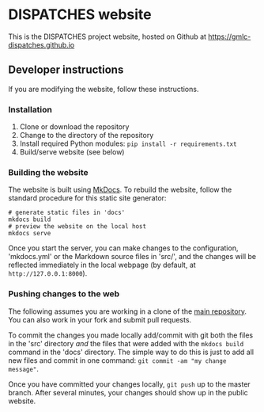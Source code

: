 # DISPATCHES website

This is the DISPATCHES project website, hosted on Github at 
https://gmlc-dispatches.github.io

## Developer instructions

If you are modifying the website, follow these instructions.

### Installation

1. Clone or download the repository
2. Change to the directory of the repository
3. Install required Python modules: `pip install -r requirements.txt`
4. Build/serve website (see below)

### Building the website

The website is built using [MkDocs](https://www.mkdocs.org).
To rebuild the website, follow the standard procedure for this
static site generator:
```
# generate static files in 'docs'
mkdocs build
# preview the website on the local host
mkdocs serve
```

Once you start the server, you can make changes to the 
configuration, 'mkdocs.yml' or the Markdown source
files in 'src/', and the changes will be reflected immediately
in the local webpage (by default, at `http://127.0.0.1:8000`).

### Pushing changes to the web

The following assumes you are working in a clone of the 
[main repository](https://github.com/gmlc-dispatches/gmlc-dispatches.github.io).
You can also work in your fork and submit pull requests.

To commit the changes you made locally add/commit with git both
the files in the 'src' directory *and* the files that were added
with the `mkdocs build` command in the 'docs' directory.
The simple way to do this is just to add all new files and commit
in one command: `git commit -am "my change message"`.

Once you have committed your changes locally, `git push` up to the
master branch. After several minutes, your changes should show up
in the public website.
